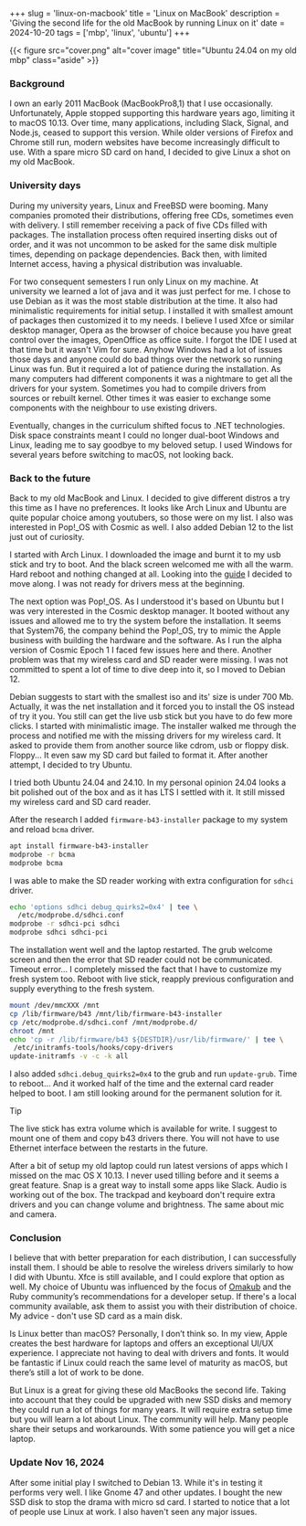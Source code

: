 +++
slug = 'linux-on-macbook'
title = 'Linux on MacBook'
description = 'Giving the second life for the old MacBook by running Linux on it'
date = 2024-10-20
tags = ['mbp', 'linux', 'ubuntu']
+++

{{< figure src="cover.png" alt="cover image" title="Ubuntu 24.04 on my old mbp" class="aside" >}}

### Background

I own an early 2011 MacBook (MacBookPro8,1) that I use occasionally. Unfortunately, Apple stopped supporting this hardware years ago, limiting it to macOS 10.13. Over time, many applications, including Slack, Signal, and Node.js, ceased to support this version. While older versions of Firefox and Chrome still run, modern websites have become increasingly difficult to use. With a spare micro SD card on hand, I decided to give Linux a shot on my old MacBook.

### University days

During my university years, Linux and FreeBSD were booming. Many companies promoted their distributions, offering free CDs, sometimes even with delivery. I still remember receiving a pack of five CDs filled with packages. The installation process often required inserting disks out of order, and it was not uncommon to be asked for the same disk multiple times, depending on package dependencies. Back then, with limited Internet access, having a physical distribution was invaluable.

For two consequent semesters I run only Linux on my machine. At university we learned a lot of java and it was just perfect for me. I chose to use Debian as it was the most stable distribution at the time. It also had minimalistic requirements for initial setup. I installed it with smallest amount of packages then customized it to my needs. I believe I used Xfce or similar desktop manager, Opera as the browser of choice because you have great control over the images, OpenOffice as office suite. I forgot the IDE I used at that time but it wasn't Vim for sure. Anyhow Windows had a lot of issues those days and anyone could do bad things over the network so running Linux was fun. But it required a lot of patience during the installation. As many computers had different components it was a nightmare to get all the drivers for your system. Sometimes you had to compile drivers from sources or rebuilt kernel. Other times it was easier to exchange some components with the neighbour to use existing drivers.

Eventually, changes in the curriculum shifted focus to .NET technologies. Disk space constraints meant I could no longer dual-boot Windows and Linux, leading me to say goodbye to my beloved setup. I used Windows for several years before switching to macOS, not looking back.

### Back to the future

Back to my old MacBook and Linux. I decided to give different distros a try this time as I have no preferences. It looks like Arch Linux and Ubuntu are quite popular choice among youtubers, so those were on my list. I also was interested in Pop!\_OS with Cosmic as well. I also added Debian 12 to the list just out of curiosity.

I started with Arch Linux. I downloaded the image and burnt it to my usb stick and try to boot. And the black screen welcomed me with all the warm. Hard reboot and nothing changed at all. Looking into the [guide](https://wiki.archlinux.org/title/MacBookPro8,x) I decided to move along. I was not ready for drivers mess at the beginning.

The next option was Pop!\_OS. As I understood it's based on Ubuntu but I was very interested in the Cosmic desktop manager. It booted without any issues and allowed me to try the system before the installation. It seems that System76, the company behind the Pop!\_OS, try to mimic the Apple business with building the hardware and the software. As I run the alpha version of Cosmic Epoch 1 I faced few issues here and there. Another problem was that my wireless card and SD reader were missing. I was not committed to spent a lot of time to dive deep into it, so I moved to Debian 12.

Debian suggests to start with the smallest iso and its' size is under 700 Mb. Actually, it was the net installation and it forced you to install the OS instead of try it you. You still can get the live usb stick but you have to do few more clicks. I started with minimalistic image. The installer walked me through the process and notified me with the missing drivers for my wireless card. It asked to provide them from another source like cdrom, usb or floppy disk. Floppy... It even saw my SD card but failed to format it. After another attempt, I decided to try Ubuntu.

I tried both Ubuntu 24.04 and 24.10. In my personal opinion 24.04 looks a bit polished out of the box and as it has LTS I settled with it. It still missed my wireless card and SD card reader.

After the research I added `firmware-b43-installer` package to my system and reload `bcma` driver.

```sh
apt install firmware-b43-installer
modprobe -r bcma
modprobe bcma
```

I was able to make the SD reader working with extra configuration for `sdhci` driver.

```sh
echo 'options sdhci debug_quirks2=0x4' | tee \
  /etc/modprobe.d/sdhci.conf
modprobe -r sdhci-pci sdhci
modprobe sdhci sdhci-pci
```

The installation went well and the laptop restarted. The grub welcome screen and then the error that SD reader could not be communicated. Timeout error... I completely missed the fact that I have to customize my fresh system too. Reboot with live stick, reapply previous configuration and supply everything to the fresh system.

```sh
mount /dev/mmcXXX /mnt
cp /lib/firmware/b43 /mnt/lib/firmware-b43-installer
cp /etc/modprobe.d/sdhci.conf /mnt/modprobe.d/
chroot /mnt
echo 'cp -r /lib/firmware/b43 ${DESTDIR}/usr/lib/firmware/' | tee \
 /etc/initramfs-tools/hooks/copy-drivers
update-initramfs -v -c -k all
```

I also added `sdhci.debug_quirks2=0x4` to the grub and run `update-grub`. Time to reboot... And it worked half of the time and the external card reader helped to boot. I am still looking around for the permanent solution for it.

> [!TIP]
> The live stick has extra volume which is available for write. I suggest to mount one of them and
> copy b43 drivers there. You will not have to use Ethernet interface between the restarts in the future.

After a bit of setup my old laptop could run latest versions of apps which I missed on the mac OS X 10.13. I never used tilling before and it seems a great feature. Snap is a great way to install some apps like Slack. Audio is working out of the box. The trackpad and keyboard don't require extra drivers and you can change volume and brightness. The same about mic and camera.

### Conclusion

I believe that with better preparation for each distribution, I can successfully install them. I should be able to resolve the wireless drivers similarly to how I did with Ubuntu. Xfce is still available, and I could explore that option as well. My choice of Ubuntu was influenced by the focus of [Omakub](https://omakub.org/) and the Ruby community’s recommendations for a developer setup. If there's a local community available, ask them to assist you with their distribution of choice. My advice - don't use SD card as a main disk.

Is Linux better than macOS? Personally, I don’t think so. In my view, Apple creates the best hardware for laptops and offers an exceptional UI/UX experience. I appreciate not having to deal with drivers and fonts. It would be fantastic if Linux could reach the same level of maturity as macOS, but there’s still a lot of work to be done.

But Linux is a great for giving these old MacBooks the second life. Taking into account that they could be upgraded with new SSD disks and memory they could run a lot of things for many years. It will require extra setup time but you will learn a lot about Linux. The community will help. Many people share their setups and workarounds. With some patience you will get a nice laptop.

### Update Nov 16, 2024

After some initial play I switched to Debian 13. While it's in testing it performs very well. I like Gnome 47 and other updates. I bought the new SSD disk to stop the drama with micro sd card. I started to notice that a lot of people use Linux at work. I also haven't seen any major issues.
